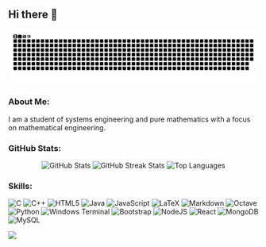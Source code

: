 ## Hi there 👋
<div align="center">
  <img  src="https://github.com/JocsanRueda/SnakePI/blob/readme/resources/img/grid-snake.svg"
       alt="snake" /></a>
</div>

### About Me:

I am a student of systems engineering and pure mathematics with a focus on mathematical engineering.

### GitHub Stats:


<div align="center">
  <img src="https://github-readme-stats.vercel.app/api?username=JocsanRueda&theme=dark&hide_border=false&include_all_commits=false&count_private=false" alt="GitHub Stats"/>
  <img src="https://github-readme-streak-stats.herokuapp.com/?user=JocsanRueda&theme=dark&hide_border=false" alt="GitHub Streak Stats"/>
  <img src="https://github-readme-stats.vercel.app/api/top-langs/?username=JocsanRueda&theme=dark&hide_border=false&include_all_commits=false&count_private=false&layout=compact" alt="Top Languages"/>
</div>




### Skills:
![C](https://img.shields.io/badge/c-%2300599C.svg?style=for-the-badge&logo=c&logoColor=white) ![C++](https://img.shields.io/badge/c++-%2300599C.svg?style=for-the-badge&logo=c%2B%2B&logoColor=white) ![HTML5](https://img.shields.io/badge/html5-%23E34F26.svg?style=for-the-badge&logo=html5&logoColor=white) ![Java](https://img.shields.io/badge/java-%23ED8B00.svg?style=for-the-badge&logo=openjdk&logoColor=white) ![JavaScript](https://img.shields.io/badge/javascript-%23323330.svg?style=for-the-badge&logo=javascript&logoColor=%23F7DF1E) ![LaTeX](https://img.shields.io/badge/latex-%23008080.svg?style=for-the-badge&logo=latex&logoColor=white) ![Markdown](https://img.shields.io/badge/markdown-%23000000.svg?style=for-the-badge&logo=markdown&logoColor=white) ![Octave](https://img.shields.io/badge/OCTAVE-darkblue?style=for-the-badge&logo=octave&logoColor=fcd683) ![Python](https://img.shields.io/badge/python-3670A0?style=for-the-badge&logo=python&logoColor=ffdd54) ![Windows Terminal](https://img.shields.io/badge/Windows%20Terminal-%234D4D4D.svg?style=for-the-badge&logo=windows-terminal&logoColor=white) ![Bootstrap](https://img.shields.io/badge/bootstrap-%238511FA.svg?style=for-the-badge&logo=bootstrap&logoColor=white) ![NodeJS](https://img.shields.io/badge/node.js-6DA55F?style=for-the-badge&logo=node.js&logoColor=white) ![React](https://img.shields.io/badge/react-%2320232a.svg?style=for-the-badge&logo=react&logoColor=%2361DAFB) ![MongoDB](https://img.shields.io/badge/MongoDB-%234ea94b.svg?style=for-the-badge&logo=mongodb&logoColor=white) ![MySQL](https://img.shields.io/badge/mysql-4479A1.svg?style=for-the-badge&logo=mysql&logoColor=white)


[![](https://visitcount.itsvg.in/api?id=JocsanRueda&icon=0&color=0)](https://visitcount.itsvg.in)

<!-- Proudly created with GPRM ( https://gprm.itsvg.in ) -->



